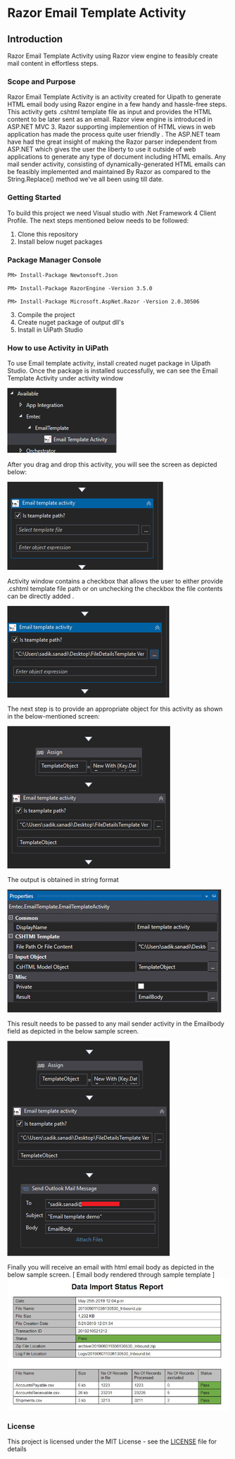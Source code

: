 # Razor Email Template Activity

## Introduction
Razor Email Template Activity using Razor view engine to feasibly create mail content in effortless steps.
### Scope and Purpose
Razor Email Template Activity is an activity created for Uipath to generate HTML email body using Razor engine in a few handy and hassle-free steps. This activity gets .cshtml template file as input and provides the HTML content to be later sent as an email. Razor view engine is introduced in ASP.NET MVC 3. Razor supporting implemention of HTML views in web application has made the process quite user friendly . The ASP.NET team have had the great insight of making the Razor parser independent from ASP.NET which gives the user the liberty to use it outside of web applications to generate any type of document including HTML emails. Any mail sender activity, consisting of dynamically-generated HTML emails can be feasibly implemented and maintained By Razor as compared to the String.Replace() method we've all been using till date.

### Getting Started

To build this project we need Visual studio with .Net Framework 4 Client Profile. The next steps mentioned below needs to be  followed:
1) Clone this repository
2) Install below nuget packages

### Package Manager Console

```
PM> Install-Package Newtonsoft.Json
```  
```
PM> Install-Package RazorEngine -Version 3.5.0
```
```
PM> Install-Package Microsoft.AspNet.Razor -Version 2.0.30506
```
3) Compile the project
4) Create nuget package of output dll's
5) Install in UiPath Studio

### How to use Activity in UiPath

To use Email template activity, install created nuget package in Uipath Studio. Once the package is installed successfully, we can see the Email Template Activity under activity window 

![Activity Window](ReadmeImages/EmailTemplateActivity.png)

After you drag and drop this activity, you will see the screen as depicted below:

 ![Activity in Sequence](ReadmeImages/ActivityInSequence.PNG)

Activity window contains a checkbox that allows the user to either provide .cshtml template file path or on unchecking the checkbox the file contents can be directly added .
 
 ![Activity with template path](ReadmeImages/ActivityWithTemplatePath.PNG)

The next step is to provide an appropriate object for this activity as shown in the below-mentioned screen:

![Activity with Object](ReadmeImages/TemplateActivityWithObject.PNG)
 
The output  is obtained in string format 

![Activity Property Window](ReadmeImages/ActivityPropertyWindow.PNG)

This result needs to be passed to any mail sender activity in the Emailbody field as depicted in the below sample screen.

![Template activity with mail sender activity](ReadmeImages/TemplateActivityWithEmailSendActivity.PNG)
 
Finally you will receive an email with html email body as depicted in the below sample screen.
[ Email body rendered through sample template ]
 ![Sample Email](ReadmeImages/SampleEmail.PNG)

### License
This project is licensed under the MIT License - see the [LICENSE](LICENSE) file for details
